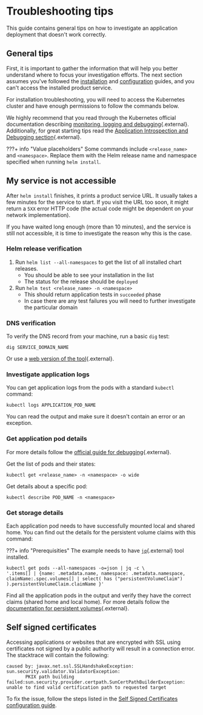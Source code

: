# Troubleshooting tips

This guide contains general tips on how to investigate an application deployment that doesn't work correctly.

## General tips

First, it is important to gather the information that will help you better understand where to focus your investigation efforts.
The next section assumes you've followed the [installation](../userguide/INSTALLATION.md) and [configuration](../userguide/CONFIGURATION.md) guides, and you can't access the installed product service. 

For installation troubleshooting, you will need to access the Kubernetes cluster and have enough permissions to follow the commands below.

We highly recommend that you read through the Kubernetes official documentation describing [monitoring, logging and debugging](https://kubernetes.io/docs/tasks/debug-application-cluster/){.external}. Additionally, for great starting tips read the [Application Introspection and Debugging section](https://kubernetes.io/docs/tasks/debug-application-cluster/debug-application-introspection/){.external}.

???+ info "Value placeholders"
    Some commands include `<release_name>` and `<namespace>`. Replace them with the Helm release name and namespace specified when running `helm install`.

## My service is not accessible

After `helm install` finishes, it prints a product service URL. It usually takes a few minutes for the service to start. If
you visit the URL too soon, it might return a `5XX` error HTTP code (the actual code might be dependent on your network implementation).

If you have waited long enough (more than 10 minutes), and the service is still not accessible, it is time to investigate the reason why this is the case.

### Helm release verification 

1. Run `helm list --all-namespaces` to get the list of all installed chart releases.
    * You should be able to see your installation in the list
    * The status for the release should be `deployed`
2. Run `helm test <release_name> -n <namespace>`
    * This should return application tests in `succeeded` phase
    * In case there are any test failures you will need to further investigate the particular domain
   
### DNS verification

To verify the DNS record from your machine, run a basic `dig` test:

```shell
dig SERVICE_DOMAIN_NAME
```

Or use a [web version of the tool](https://toolbox.googleapps.com/apps/dig/){.external}.

### Investigate application logs

You can get application logs from the pods with a standard `kubectl` command:

```shell
kubectl logs APPLICATION_POD_NAME
```

You can read the output and make sure it doesn't contain an error or an exception.

### Get application pod details

For more details follow the [official guide for debugging](https://kubernetes.io/docs/tasks/debug-application-cluster/debug-application-introspection/){.external}.

Get the list of pods and their states:

```shell
kubectl get <release_name> -n <namespace> -o wide
```

Get details about a specific pod:

```shell
kubectl describe POD_NAME -n <namespace>
```

### Get storage details

Each application pod needs to have successfully mounted local and shared home. You can find out the details for the persistent volume claims with this command: 

???+ info "Prerequisities"
      The example needs to have [`jq`](https://stedolan.github.io/jq/){.external} tool installed.

```shell
kubectl get pods --all-namespaces -o=json | jq -c \
'.items[] | {name: .metadata.name, namespace: .metadata.namespace, claimName:.spec.volumes[] | select( has ("persistentVolumeClaim") ).persistentVolumeClaim.claimName }'
```
Find all the application pods in the output and verify they have the correct claims (shared home and local home). For more details follow the [documentation for persistent volumes](https://kubernetes.io/docs/concepts/storage/persistent-volumes/){.external}.

## Self signed certificates

Accessing applications or websites that are encrypted with SSL using certificates not signed by a public authority will result in a connection error. The stacktrace will contain the following:

```shell
caused by: javax.net.ssl.SSLHandshakeException: sun.security.validator.ValidatorException:
       PKIX path building failed:sun.security.provider.certpath.SunCertPathBuilderException: unable to find valid certification path to requested target
```

To fix the issue, follow the steps listed in the [Self Signed Certificates configuration guide](../userguide/CONFIGURATION.md#self-signed-certificates).